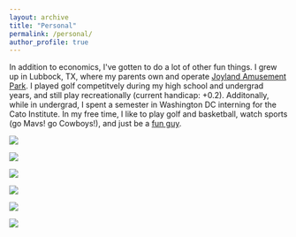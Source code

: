 ```yaml
---
layout: archive
title: "Personal"
permalink: /personal/
author_profile: true
---
```


In addition to economics, I've gotten to do a lot of other fun things. I grew up in Lubbock, TX, where my parents own and operate [Joyland Amusement Park](https://joylandpark.com/). I played golf competitvely during my high school and undergrad years, and still play recreationally (current handicap: +0.2). Additonally, while in undergrad, I spent a semester in Washington DC interning for the Cato Institute. In my free time, I like to play golf and basketball, watch sports (go Mavs! go Cowboys!), and just be a [fun guy](https://www.youtube.com/watch?v=zIwh0njInPk&ab_channel=Ball).

<!--<img src="https://github.com/JamesDean595/jamesdean595.github.io/blob/master/images/personal/giannis.JPG" > -->

![](/images/personal/giannis.JPGs=200)

![](/images/personal/fam.JPGs=200)

![](/images/personal/jd.JPGs=200)

![](/images/personal/nyc.JPGs=200)

![](/images/personal/golfco.jpgs=200)

![](/images/personal/hs.JPGs=200)


